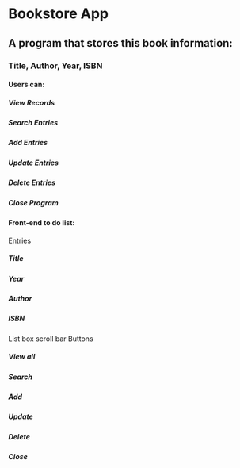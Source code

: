 # Bookstore App
## A program that stores this book information:
### Title, Author, Year, ISBN

#### Users can:
##### View Records
##### Search Entries
##### Add Entries
##### Update Entries
##### Delete Entries
##### Close Program

#### Front-end to do list:
Entries
##### Title
##### Year
##### Author
##### ISBN
List box
scroll bar
Buttons
##### View all
##### Search
##### Add
##### Update
##### Delete
##### Close